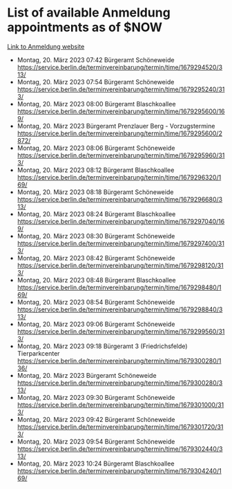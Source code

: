 # List of available Anmeldung appointments as of $NOW
[Link to Anmeldung website](https://service.berlin.de/terminvereinbarung/termin/tag.php?termin=1&anliegen[]=120686&dienstleisterlist=122210,122217,327316,122219,327312,122227,327314,122231,327346,122243,327348,122254,122252,329742,122260,329745,122262,329748,122271,327278,122273,327274,122277,327276,330436,122280,327294,122282,327290,122284,327292,122291,327270,122285,327266,122286,327264,122296,327268,150230,329760,122297,327286,122294,327284,122312,329763,122314,329775,122304,327330,122311,327334,122309,327332,317869,122281,327352,122279,329772,122283,122276,327324,122274,327326,122267,329766,122246,327318,122251,327320,122257,327322,122208,327298,122226,327300&herkunft=http%3A%2F%2Fservice.berlin.de%2Fdienstleistung%2F120686%2F)
- Montag, 20. März 2023 07:42 Bürgeramt Schöneweide https://service.berlin.de/terminvereinbarung/termin/time/1679294520/313/
- Montag, 20. März 2023 07:54 Bürgeramt Schöneweide https://service.berlin.de/terminvereinbarung/termin/time/1679295240/313/
- Montag, 20. März 2023 08:00 Bürgeramt Blaschkoallee https://service.berlin.de/terminvereinbarung/termin/time/1679295600/169/
- Montag, 20. März 2023  Bürgeramt Prenzlauer Berg - Vorzugstermine https://service.berlin.de/terminvereinbarung/termin/time/1679295600/2872/
- Montag, 20. März 2023 08:06 Bürgeramt Schöneweide https://service.berlin.de/terminvereinbarung/termin/time/1679295960/313/
- Montag, 20. März 2023 08:12 Bürgeramt Blaschkoallee https://service.berlin.de/terminvereinbarung/termin/time/1679296320/169/
- Montag, 20. März 2023 08:18 Bürgeramt Schöneweide https://service.berlin.de/terminvereinbarung/termin/time/1679296680/313/
- Montag, 20. März 2023 08:24 Bürgeramt Blaschkoallee https://service.berlin.de/terminvereinbarung/termin/time/1679297040/169/
- Montag, 20. März 2023 08:30 Bürgeramt Schöneweide https://service.berlin.de/terminvereinbarung/termin/time/1679297400/313/
- Montag, 20. März 2023 08:42 Bürgeramt Schöneweide https://service.berlin.de/terminvereinbarung/termin/time/1679298120/313/
- Montag, 20. März 2023 08:48 Bürgeramt Blaschkoallee https://service.berlin.de/terminvereinbarung/termin/time/1679298480/169/
- Montag, 20. März 2023 08:54 Bürgeramt Schöneweide https://service.berlin.de/terminvereinbarung/termin/time/1679298840/313/
- Montag, 20. März 2023 09:06 Bürgeramt Schöneweide https://service.berlin.de/terminvereinbarung/termin/time/1679299560/313/
- Montag, 20. März 2023 09:18 Bürgeramt 3 (Friedrichsfelde) Tierparkcenter https://service.berlin.de/terminvereinbarung/termin/time/1679300280/136/
- Montag, 20. März 2023  Bürgeramt Schöneweide https://service.berlin.de/terminvereinbarung/termin/time/1679300280/313/
- Montag, 20. März 2023 09:30 Bürgeramt Schöneweide https://service.berlin.de/terminvereinbarung/termin/time/1679301000/313/
- Montag, 20. März 2023 09:42 Bürgeramt Schöneweide https://service.berlin.de/terminvereinbarung/termin/time/1679301720/313/
- Montag, 20. März 2023 09:54 Bürgeramt Schöneweide https://service.berlin.de/terminvereinbarung/termin/time/1679302440/313/
- Montag, 20. März 2023 10:24 Bürgeramt Blaschkoallee https://service.berlin.de/terminvereinbarung/termin/time/1679304240/169/
